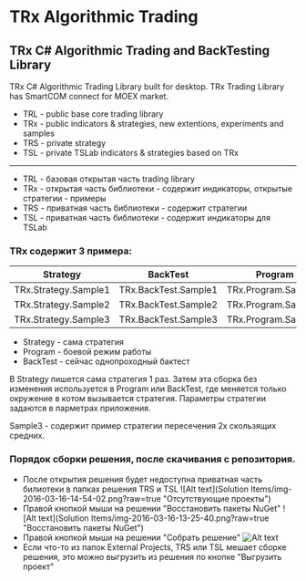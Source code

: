 ﻿# TRx Algorithmic Trading
## TRx C# Algorithmic Trading and BackTesting Library
TRx C# Algorithmic Trading Library built for desktop.
TRx Trading Library has SmartCOM connect for MOEX market. 

-	TRL - public base core trading library
-	TRx - public indicators & strategies, new extentions, experiments and samples
-	TRS - private strategy
-	TSL - private TSLab indicators & strategies based on TRx

------

-	TRL - базовая открытая часть trading library
-	TRx - открытая часть библиотеки - содержит индикаторы, открытые стратегии - примеры
-	TRS - приватная часть библиотеки - содержит стратегии
-	TSL - приватная часть библиотеки - содержит индикаторы для TSLab

### TRx содержит 3 примера:

| Strategy | BackTest | Program |
| ------------ | ------------- | ------------- |
| TRx.Strategy.Sample1 | TRx.BackTest.Sample1 | TRx.Program.Sample1 |
| TRx.Strategy.Sample2 | TRx.BackTest.Sample2 | TRx.Program.Sample2 |
| TRx.Strategy.Sample3 | TRx.BackTest.Sample3 | TRx.Program.Sample3 |

-	Strategy - сама стратегия
-	Program - боевой режим работы
-	BackTest - сейчас однопроходный бактест

В Strategy пишется сама стратегия 1 раз. 
Затем эта сборка без изменения используется в Program или BackTest,
где меняется только окружение в котом вызывается стратегия.
Параметры стратегии задаются в парметрах приложения.

Sample3 - содержит пример стратегии пересечения 2х скользящих средних.

### Порядок сборки решения, после скачивания с репозитория.
-	После открытия решения будет недоступна приватная часть билиотеки в папках решения TRS и TSL
![Alt text](Solution Items/img-2016-03-16-14-54-02.png?raw=true "Отсутствующие проекты")
-	Правой кнопкой мыши на решении "Восстановить пакеты NuGet"
![Alt text](Solution Items/img-2016-03-16-13-25-40.png?raw=true "Восстановить пакеты NuGet")
-	Правой кнопкой мыши на решении "Собрать решение"
![Alt text](https://github.com/wouldyougo/TRx/blob/master/Solution%20Items/img-2016-03-16-13-26-16.png "Собрать решение")
-	Если что-то из папок External Projects, TRS или TSL мешает сборке решения, это можно выгрузить из решения по кнопке "Выгрузить проект"
